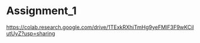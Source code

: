 # Assignment_1
https://colab.research.google.com/drive/1TExkRXhiTmHg9yeFMlF3F9wKCilutUyZ?usp=sharing
